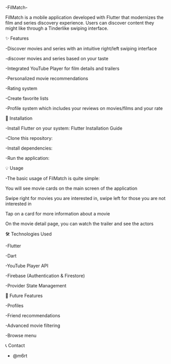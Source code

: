 -FilMatch-


FilMatch is a mobile application developed with Flutter that modernizes the film and series discovery experience. Users can discover content they might like through a Tinderlike swiping interface.


✨ Features


-Discover movies and series with an intuitive right/left swiping interface


-discover movies and series based on your taste


-Integrated YouTube Player for film details and trailers


-Personalized movie recommendations


-Rating system


-Create favorite lists


-Profile system which includes your reviews on movies/films and your rate 


🚀 Installation


-Install Flutter on your system: Flutter Installation Guide


-Clone this repository:


-Install dependencies:


-Run the application:


💡 Usage


-The basic usage of FilMatch is quite simple:

  
  You will see movie cards on the main screen of the application

  
  Swipe right for movies you are interested in, swipe left for those you are not interested in

  
  Tap on a card for more information about a movie

  
  On the movie detail page, you can watch the trailer and see the actors


🛠️ Technologies Used


-Flutter


-Dart


-YouTube Player API


-Firebase (Authentication & Firestore)


-Provider State Management


🔮 Future Features


-Profiles


-Friend recommendations


-Advanced movie filtering


-Browse menu


📞 Contact


 - @m6rt
